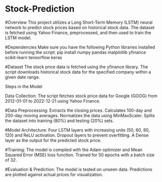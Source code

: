 # Stock-Prediction

#Overview
This project utilizes a Long Short-Term Memory (LSTM) neural network to predict stock prices based on historical stock data. The dataset is fetched using Yahoo Finance, preprocessed, and then used to train the LSTM model.

#Dependencies
Make sure you have the following Python libraries installed before running the script:
pip install numpy pandas matplotlib yfinance scikit-learn tensorflow keras

#Dataset
The stock price data is fetched using the yfinance library. The script downloads historical stock data for the specified company within a given date range.

Steps in the Model

Data Collection: The script fetches stock price data for Google (GOOG) from 2012-01-01 to 2022-12-21 using Yahoo Finance.

#Data Preprocessing:
Extracts the closing prices.
Calculates 100-day and 200-day moving averages.
Normalizes the data using MinMaxScaler.
Splits the dataset into training (80%) and testing (20%) sets.

#Model Architecture:
Four LSTM layers with increasing units (50, 60, 80, 120) and ReLU activation.
Dropout layers to prevent overfitting.
A Dense layer as the output for the predicted stock price.

#Training:
The model is compiled with the Adam optimizer and Mean Squared Error (MSE) loss function.
Trained for 50 epochs with a batch size of 32.

#Evaluation & Prediction:
The model is tested on unseen data.
Predictions are plotted against actual prices for visualization.
